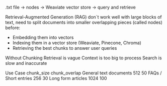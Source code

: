 .txt file → nodes → Weaviate vector store → query and retrieve

Retrieval-Augmented Generation (RAG) don`t work well with large blocks of text, need to split documents into smaller overlapping pieces (called nodes) before:
- Embedding them into vectors
- Indexing them in a vector store (Weaviate, Pinecone, Chroma)
- Retrieving the best chunks to answer user queries

Without Chunking
Retrieval is vague
Context is too big to process
Search is slow and inaccurate

Use Case	chunk_size	chunk_overlap
General text documents	512	50
FAQs / Short entries	256	30
Long form articles	1024	100

